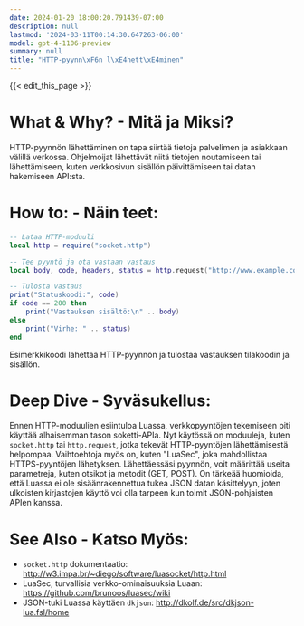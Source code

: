 ```yaml
---
date: 2024-01-20 18:00:20.791439-07:00
description: null
lastmod: '2024-03-11T00:14:30.647263-06:00'
model: gpt-4-1106-preview
summary: null
title: "HTTP-pyynn\xF6n l\xE4hett\xE4minen"
---
```


{{< edit_this_page >}}

# What & Why? - Mitä ja Miksi?
HTTP-pyynnön lähettäminen on tapa siirtää tietoja palvelimen ja asiakkaan välillä verkossa. Ohjelmoijat lähettävät niitä tietojen noutamiseen tai lähettämiseen, kuten verkkosivun sisällön päivittämiseen tai datan hakemiseen API:sta.

# How to: - Näin teet:
```Lua
-- Lataa HTTP-moduuli
local http = require("socket.http")

-- Tee pyyntö ja ota vastaan vastaus
local body, code, headers, status = http.request("http://www.example.com")

-- Tulosta vastaus
print("Statuskoodi:", code)
if code == 200 then
    print("Vastauksen sisältö:\n" .. body)
else
    print("Virhe: " .. status)
end
```
Esimerkkikoodi lähettää HTTP-pyynnön ja tulostaa vastauksen tilakoodin ja sisällön.

# Deep Dive - Syväsukellus:
Ennen HTTP-moduulien esiintuloa Luassa, verkkopyyntöjen tekemiseen piti käyttää alhaisemman tason soketti-APIa. Nyt käytössä on moduuleja, kuten `socket.http` tai `http.request`, jotka tekevät HTTP-pyyntöjen lähettämisestä helpompaa. Vaihtoehtoja myös on, kuten "LuaSec", joka mahdollistaa HTTPS-pyyntöjen lähetyksen. Lähettäessäsi pyynnön, voit määrittää useita parametreja, kuten otsikot ja metodit (GET, POST). On tärkeää huomioida, että Luassa ei ole sisäänrakennettua tukea JSON datan käsittelyyn, joten ulkoisten kirjastojen käyttö voi olla tarpeen kun toimit JSON-pohjaisten APIen kanssa.

# See Also - Katso Myös:
- `socket.http` dokumentaatio: http://w3.impa.br/~diego/software/luasocket/http.html
- LuaSec, turvallisia verkko-ominaisuuksia Luaan: https://github.com/brunoos/luasec/wiki
- JSON-tuki Luassa käyttäen `dkjson`: http://dkolf.de/src/dkjson-lua.fsl/home
